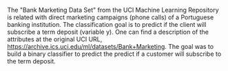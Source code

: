 The "Bank Marketing Data Set" from the UCI Machine Learning Repository is related with direct marketing campaigns (phone calls) of a Portuguese banking institution.
The classification goal is to predict if the client will subscribe a term deposit (variable y). One can find a description of the attributes at the original UCI URL, https://archive.ics.uci.edu/ml/datasets/Bank+Marketing.
The goal was to build a binary classifier to predict the predict if a customer will subscribe to the term deposit.
